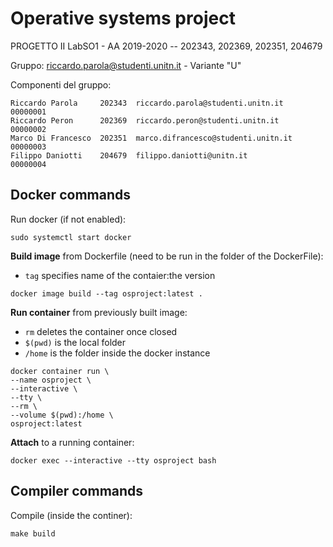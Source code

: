 # Operative systems project

PROGETTO II LabSO1 - AA 2019-2020 -- 202343, 202369, 202351, 204679

Gruppo: riccardo.parola@studenti.unitn.it - Variante "U"

Componenti del gruppo:

``` plaintext
Riccardo Parola     202343  riccardo.parola@studenti.unitn.it    00000001  
Riccardo Peron      202369  riccardo.peron@studenti.unitn.it     00000002  
Marco Di Francesco  202351  marco.difrancesco@studenti.unitn.it  00000003  
Filippo Daniotti    204679  filippo.daniotti@unitn.it            00000004  
```

## Docker commands

Run docker (if not enabled):

``` Docker
sudo systemctl start docker
```

**Build image** from Dockerfile (need to be run in the folder of the DockerFile):

- `tag` specifies name of the contaier:the version

``` Docker
docker image build --tag osproject:latest .
```

**Run container** from previously built image:

- `rm` deletes the container once closed
- `$(pwd)` is the local folder
- `/home` is the folder inside the docker instance

``` Docker
docker container run \
--name osproject \
--interactive \
--tty \
--rm \
--volume $(pwd):/home \
osproject:latest
```

**Attach** to a running container:

``` Docker
docker exec --interactive --tty osproject bash
```

## Compiler commands

Compile (inside the continer):

``` C
make build
```
